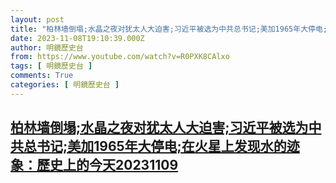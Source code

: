 ```yaml
---
layout: post
title: "柏林墙倒塌;水晶之夜对犹太人大迫害;习近平被选为中共总书记;美加1965年大停电;在火星上发现水的迹象：歷史上的今天20231109"
date: 2023-11-08T19:10:39.000Z
author: 明鏡歷史台
from: https://www.youtube.com/watch?v=R0PXK8CAlxo
tags: [ 明鏡歷史台 ]
comments: True
categories: [ 明鏡歷史台 ]
---
```

<!--1699470639000-->
[柏林墙倒塌;水晶之夜对犹太人大迫害;习近平被选为中共总书记;美加1965年大停电;在火星上发现水的迹象：歷史上的今天20231109](https://www.youtube.com/watch?v=R0PXK8CAlxo)
------

<div>

</div>

